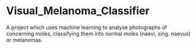# Visual_Melanoma_Classifier
A project which uses machine learning to analyse photographs of concerning moles, classifying them into normal moles (naevi, sing. naevus) or melanomas.
